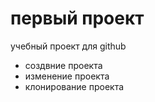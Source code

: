 # первый проект
учебный проект для github
- создвние проекта
- изменение проекта
- клонирование проекта

